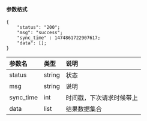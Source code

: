 #### 参数格式 ####

 ```
 {
     "status": "200";
     "msg": "success";
     "sync_time" : 1474861722907617;
     "data": [];
 }

 ```


|参数名|类型|说明|
|:-------|:-------|:-------|
| status | string | 状态 |
| msg | string | 说明 |
| sync_time | int| 时间戳，下次请求时候带上 |
| data |list |结果数据集合 |

